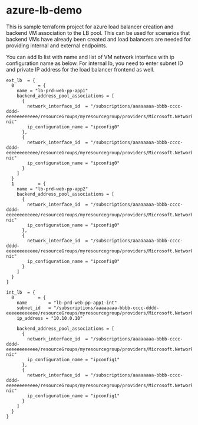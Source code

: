 # azure-lb-demo

This is sample terraform project for azure load balancer creation and backend VM association to the LB pool.
This can be used for scenarios that backend VMs have already been created and load balancers are needed for providing internal and external endpoints. 

You can add lb list with name and list of VM network interface with ip configuration name as below. For internal lb, you need to enter subnet ID and private IP address for the load balancer frontend as well.

```
ext_lb  = {
  0         = {
    name = "lb-prd-web-pp-app1"
    backend_address_pool_associations = [
      {
        network_interface_id  = "/subscriptions/aaaaaaaa-bbbb-cccc-dddd-eeeeeeeeeeee/resourceGroups/myresourcegroup/providers/Microsoft.Network/networkInterfaces/app1vm001-nic"
        ip_configuration_name = "ipconfig0"   
      }, 
      {
        network_interface_id  = "/subscriptions/aaaaaaaa-bbbb-cccc-dddd-eeeeeeeeeeee/resourceGroups/myresourcegroup/providers/Microsoft.Network/networkInterfaces/app1vm002-nic"
        ip_configuration_name = "ipconfig0"   
      } 
    ]
  }
  1         = {
    name = "lb-prd-web-pp-app2"
    backend_address_pool_associations = [
      {
        network_interface_id  = "/subscriptions/aaaaaaaa-bbbb-cccc-dddd-eeeeeeeeeeee/resourceGroups/myresourcegroup/providers/Microsoft.Network/networkInterfaces/app2vm001-nic"
        ip_configuration_name = "ipconfig0"   
      }, 
      {
        network_interface_id  = "/subscriptions/aaaaaaaa-bbbb-cccc-dddd-eeeeeeeeeeee/resourceGroups/myresourcegroup/providers/Microsoft.Network/networkInterfaces/app2vm002-nic"
        ip_configuration_name = "ipconfig0"   
      } 
    ]
  }
}

int_lb  = {
  0         = {
    name        = "lb-prd-web-pp-app1-int"
    subnet_id   = "/subscriptions/aaaaaaaa-bbbb-cccc-dddd-eeeeeeeeeeee/resourceGroups/myresourcegroup/providers/Microsoft.Network/virtualNetworks/myvnet/subnets/frontend"
    ip_address = "10.10.0.10"

    backend_address_pool_associations = [
      {
        network_interface_id  = "/subscriptions/aaaaaaaa-bbbb-cccc-dddd-eeeeeeeeeeee/resourceGroups/myresourcegroup/providers/Microsoft.Network/networkInterfaces/app1vm001-nic"
        ip_configuration_name = "ipconfig1"   
      }, 
      {
        network_interface_id  = "/subscriptions/aaaaaaaa-bbbb-cccc-dddd-eeeeeeeeeeee/resourceGroups/myresourcegroup/providers/Microsoft.Network/networkInterfaces/app1vm002-nic"
        ip_configuration_name = "ipconfig1"   
      } 
    ]
  }
}
```
